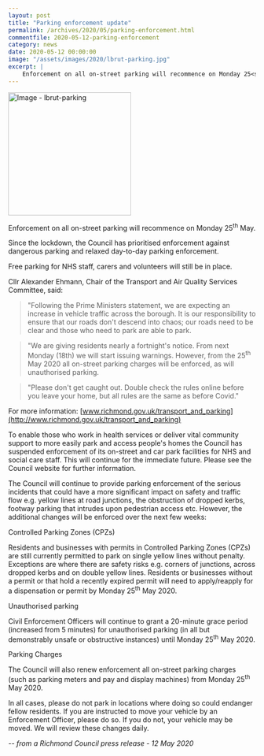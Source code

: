 ```yaml
---
layout: post
title: "Parking enforcement update"
permalink: /archives/2020/05/parking-enforcement.html
commentfile: 2020-05-12-parking-enforcement
category: news
date: 2020-05-12 00:00:00
image: "/assets/images/2020/lbrut-parking.jpg"
excerpt: |
    Enforcement on all on-street parking will recommence on Monday 25<sup>th</sup> May.  Since the lockdown, the Council has prioritised enforcement against dangerous parking and relaxed day-to-day parking enforcement.  Free parking for NHS staff, carers and volunteers will still be in place.
---
```


<a href="/assets/images/2020/lbrut-parking.jpg" title="Click for a larger image"><img src="/assets/images/2020/lbrut-parking-thumb.jpg" width="250" alt="Image - lbrut-parking"  class="photo right"/></a>


Enforcement on all on-street parking will recommence on Monday 25<sup>th</sup> May.

Since the lockdown, the Council has prioritised enforcement against dangerous parking and relaxed day-to-day parking enforcement.

Free parking for NHS staff, carers and volunteers will still be in place.

Cllr Alexander Ehmann, Chair of the Transport and Air Quality Services Committee, said:

> "Following the Prime Ministers statement, we are expecting an increase in vehicle traffic across the borough. It is our responsibility to ensure that our roads don't descend into chaos; our roads need to be clear and those who need to park are able to park.

> "We are giving residents nearly a fortnight's notice. From next Monday (18th) we will start issuing warnings. However, from the 25<sup>th</sup> May 2020 all on-street parking charges will be enforced, as will unauthorised parking.

> "Please don't get caught out. Double check the rules online before you leave your home, but all rules are the same as before Covid."

For more information: [www.richmond.gov.uk/transport_and_parking](http://www.richmond.gov.uk/transport_and_parking)

To enable those who work in health services or deliver vital community support to more easily park and access people's homes the Council has suspended enforcement of its on-street and car park facilities for NHS and social care staff. This will continue for the immediate future. Please see the Council website for further information.

The Council will continue to provide parking enforcement of the serious incidents that could have a more significant impact on safety and traffic flow e.g. yellow lines at road junctions, the obstruction of dropped kerbs, footway parking that intrudes upon pedestrian access etc. However, the additional changes will be enforced over the next few weeks:

Controlled Parking Zones (CPZs)

Residents and businesses with permits in Controlled Parking Zones (CPZs) are still currently permitted to park on single yellow lines without penalty. Exceptions are where there are safety risks e.g. corners of junctions, across dropped kerbs and on double yellow lines. Residents or businesses without a permit or that hold a recently expired permit will need to apply/reapply for a dispensation or permit by Monday 25<sup>th</sup> May 2020.

Unauthorised parking

Civil Enforcement Officers will continue to grant a 20-minute grace period (increased from 5 minutes) for unauthorised parking (in all but demonstrably unsafe or obstructive instances) until Monday 25<sup>th</sup> May 2020.

Parking Charges

The Council will also renew enforcement all on-street parking charges (such as parking meters and pay and display machines) from Monday 25<sup>th</sup> May 2020.

In all cases, please do not park in locations where doing so could endanger fellow residents. If you are instructed to move your vehicle by an Enforcement Officer, please do so. If you do not, your vehicle may be moved. We will review these changes daily.

<cite>-- from a Richmond Council press release - 12 May 2020</cite>
